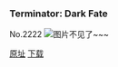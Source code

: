 ### Terminator: Dark Fate
No.2222
![图片不见了~~~](https://imgs.xkcd.com/comics/terminator_dark_fate.png)

[原址](https://xkcd.com//2222) [下载](https://imgs.xkcd.com/comics/terminator_dark_fate.png)

